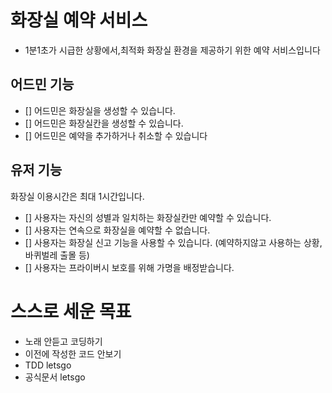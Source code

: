 # 화장실 예약 서비스 
- 1분1초가 시급한 상황에서,최적화 화장실 환경을 제공하기 위한 예약 서비스입니다 

## 어드민 기능
- [] 어드민은 화장실을 생성할 수 있습니다.
- [] 어드민은 화장실칸을 생성할 수 있습니다.
- [] 어드민은 예약을 추가하거나 취소할 수 있습니다

## 유저 기능
화장실 이용시간은 최대 1시간입니다.
- [] 사용자는 자신의 성별과 일치하는 화장실칸만 예약할 수 있습니다.
- [] 사용자는 연속으로 화장실을 예약할 수 없습니다.
- [] 사용자는 화장실 신고 기능을 사용할 수 있습니다. (예약하지않고 사용하는 상황, 바퀴벌레 출몰 등)
- [] 사용자는 프라이버시 보호를 위해 가명을 배정받습니다.


# 스스로 세운 목표
- 노래 안듣고 코딩하기
- 이전에 작성한 코드 안보기
- TDD letsgo
- 공식문서 letsgo
